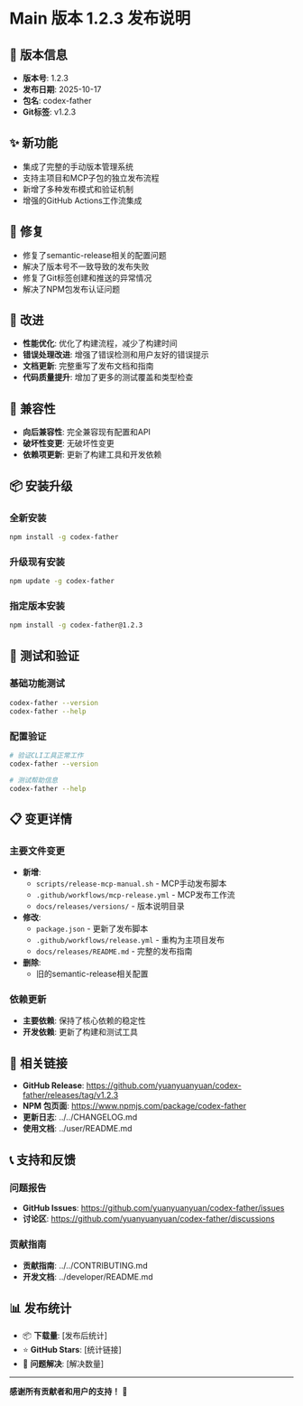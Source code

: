 # Main 版本 1.2.3 发布说明

## 🎯 版本信息
- **版本号**: 1.2.3
- **发布日期**: 2025-10-17
- **包名**: codex-father
- **Git标签**: v1.2.3

## ✨ 新功能
- 集成了完整的手动版本管理系统
- 支持主项目和MCP子包的独立发布流程
- 新增了多种发布模式和验证机制
- 增强的GitHub Actions工作流集成

## 🐛 修复
- 修复了semantic-release相关的配置问题
- 解决了版本号不一致导致的发布失败
- 修复了Git标签创建和推送的异常情况
- 解决了NPM包发布认证问题

## 🔧 改进
- **性能优化**: 优化了构建流程，减少了构建时间
- **错误处理改进**: 增强了错误检测和用户友好的错误提示
- **文档更新**: 完整重写了发布文档和指南
- **代码质量提升**: 增加了更多的测试覆盖和类型检查

## 🔄 兼容性
- **向后兼容性**: 完全兼容现有配置和API
- **破坏性变更**: 无破坏性变更
- **依赖项更新**: 更新了构建工具和开发依赖

## 📦 安装升级

### 全新安装
```bash
npm install -g codex-father
```

### 升级现有安装
```bash
npm update -g codex-father
```

### 指定版本安装
```bash
npm install -g codex-father@1.2.3
```

## 🧪 测试和验证

### 基础功能测试
```bash
codex-father --version
codex-father --help
```

### 配置验证
```bash
# 验证CLI工具正常工作
codex-father --version

# 测试帮助信息
codex-father --help
```

## 📋 变更详情

### 主要文件变更
- **新增**:
  - `scripts/release-mcp-manual.sh` - MCP手动发布脚本
  - `.github/workflows/mcp-release.yml` - MCP发布工作流
  - `docs/releases/versions/` - 版本说明目录
- **修改**:
  - `package.json` - 更新了发布脚本
  - `.github/workflows/release.yml` - 重构为主项目发布
  - `docs/releases/README.md` - 完整的发布指南
- **删除**:
  - 旧的semantic-release相关配置

### 依赖更新
- **主要依赖**: 保持了核心依赖的稳定性
- **开发依赖**: 更新了构建和测试工具

## 🔗 相关链接

- **GitHub Release**: https://github.com/yuanyuanyuan/codex-father/releases/tag/v1.2.3
- **NPM 包页面**: https://www.npmjs.com/package/codex-father
- **更新日志**: ../../CHANGELOG.md
- **使用文档**: ../user/README.md

## 📞 支持和反馈

### 问题报告
- **GitHub Issues**: https://github.com/yuanyuanyuan/codex-father/issues
- **讨论区**: https://github.com/yuanyuanyuan/codex-father/discussions

### 贡献指南
- **贡献指南**: ../../CONTRIBUTING.md
- **开发文档**: ../developer/README.md

## 📊 发布统计

- 📦 **下载量**: [发布后统计]
- ⭐ **GitHub Stars**: [统计链接]
- 🐛 **问题解决**: [解决数量]

---

**感谢所有贡献者和用户的支持！** 🎉